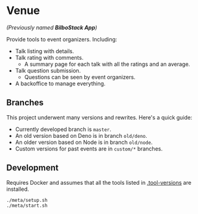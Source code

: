 # Venue

_(Previously named **BilboStack App**)_

Provide tools to event organizers. Including:

- Talk listing with details.
- Talk rating with comments.
  - A summary page for each talk with all the ratings and an average.
- Talk question submission.
  - Questions can be seen by event organizers.
- A backoffice to manage everything.

## Branches

This project underwent many versions and rewrites. Here's a quick guide:

- Currently developed branch is `master`.
- An old version based on Deno is in branch `old/deno`.
- An older version based on Node is in branch `old/node`.
- Custom versions for past events are in `custom/*` branches.

## Development

Requires Docker and assumes that all the tools listed in [.tool-versions](./.tool-versions) are installed.

```bash
./meta/setup.sh
./meta/start.sh
```
